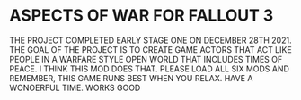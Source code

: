 # ASPECTS OF WAR FOR FALLOUT 3
THE PROJECT COMPLETED EARLY STAGE ONE ON DECEMBER 28TH 2021.
THE GOAL OF THE PROJECT IS TO CREATE GAME ACTORS THAT ACT LIKE
PEOPLE IN A WARFARE STYLE OPEN WORLD THAT INCLUDES TIMES OF PEACE.
I THINK THIS MOD DOES THAT. PLEASE LOAD ALL SIX MODS AND REMEMBER,
THIS GAME RUNS BEST WHEN YOU RELAX. HAVE A WONOERFUL TIME.
WORKS GOOD
